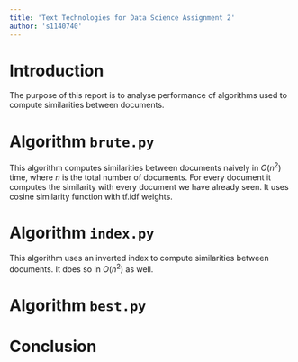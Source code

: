 ```yaml
---
title: 'Text Technologies for Data Science Assignment 2'
author: 's1140740'
---
```


# Introduction

The purpose of this report is to analyse performance of algorithms used to compute similarities between documents.

# Algorithm `brute.py`

This algorithm computes similarities between documents naively in $O(n^2)$ time, where $n$ is the total number of documents. For every document it computes the similarity with every document we have already seen. It uses cosine similarity function with tf.idf weights.

# Algorithm `index.py`

This algorithm uses an inverted index to compute similarities between documents. It does so in $O(n^2)$ as well.

# Algorithm `best.py`



# Conclusion

